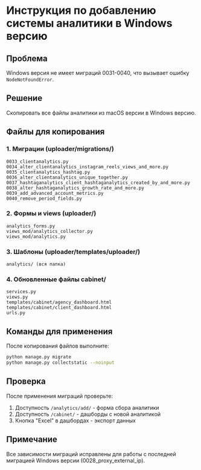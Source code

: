 # Инструкция по добавлению системы аналитики в Windows версию

## Проблема
Windows версия не имеет миграций 0031-0040, что вызывает ошибку `NodeNotFoundError`.

## Решение
Скопировать все файлы аналитики из macOS версии в Windows версию.

## Файлы для копирования

### 1. Миграции (uploader/migrations/)
```
0033_clientanalytics.py
0034_alter_clientanalytics_instagram_reels_views_and_more.py
0035_clientanalytics_hashtag.py
0036_alter_clientanalytics_unique_together.py
0037_hashtaganalytics_client_hashtaganalytics_created_by_and_more.py
0038_alter_hashtaganalytics_growth_rate_and_more.py
0039_add_advanced_account_metrics.py
0040_remove_period_fields.py
```

### 2. Формы и views (uploader/)
```
analytics_forms.py
views_mod/analytics_collector.py
views_mod/analytics.py
```

### 3. Шаблоны (uploader/templates/uploader/)
```
analytics/ (вся папка)
```

### 4. Обновленные файлы cabinet/
```
services.py
views.py
templates/cabinet/agency_dashboard.html
templates/cabinet/client_dashboard.html
urls.py
```

## Команды для применения

После копирования файлов выполните:

```bash
python manage.py migrate
python manage.py collectstatic --noinput
```

## Проверка

После применения миграций проверьте:
1. Доступность `/analytics/add/` - форма сбора аналитики
2. Доступность `/cabinet/` - дашборды с новой аналитикой
3. Кнопка "Excel" в дашбордах - экспорт данных

## Примечание

Все зависимости миграций исправлены для работы с последней миграцией Windows версии (0028_proxy_external_ip).
